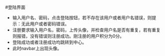 #登陆界面

- 输入用户名、密码，点击登陆按钮，若不存在该用户或者用户名错误，则提示：无此用户或者密码错误。
- 注册要求输入用户名，密码，上传头像，并检查用户名是否有重复，若有重复则报错，没有错误则注册成功。刚注册的用户积分为0分。
- 登陆成功或者注册成功均跳转到中心。
- 此时navbar上出现头像。